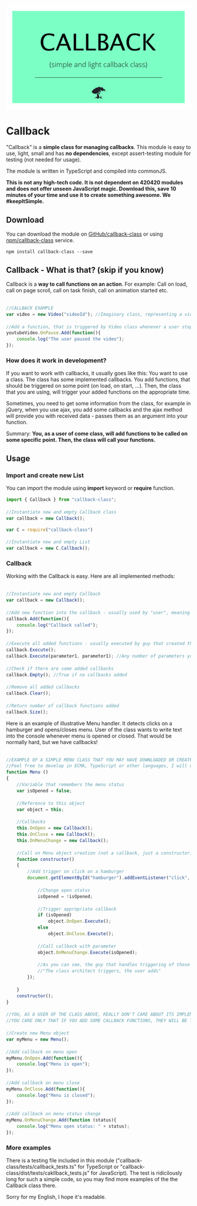 
![Callback class - banner](images/callback-heading-image.png?raw=true "Callback - easy and light callback class")

# Callback

"Callback" is a **simple class for managing callbacks**. This module is easy to use, light, small and has **no dependencies**, except assert-testing module for testing (not needed for usage).

The module is written in TypeScript and compiled into commonJS. 

**This is not any high-tech code. It is not dependent on 420420 modules and does not offer unseen JavaScript magic. Download this, save 10 minutes of your time and use it to create something awesome. We #keepItSimple.**

## Download

You can download the module on [GitHub/callback-class](https://github.com/drozdik-m/callback-class) or using [npm/callback-class](https://www.npmjs.com/package/callback-class) service.

```
npm install callback-class --save
```

## Callback - What is that? (skip if you know)

Callback is a **way to call functions on an action**. For example: Call on load, call on page scroll, call on task finish, call on animation started etc. 


```javascript

//CALLBACK EXAMPLE
var video = new Video("videoId"); //Imaginary class, representing a video on a web page

//Add a function, that is triggered by Video class whenever a user stops the video
youtubeVideo.OnPause.Add(function(){
	console.log("The user paused the video");
});

```

### How does it work in development?

If you want to work with callbacks, it usually goes like this: You want to use a class. The class has some implemented callbacks. You add functions, that should be triggered on some point (on load, on start, ...). Then, the class that you are using, will trigger your added functions on the appropriate time.

Sometimes, you need to get some information from the class, for example in jQuery, when you use ajax, you add some callbacks and the ajax method will provide you with received data - passes them as an argument into your function.

Summary: **You, as a user of come class, will add functions to be called on some specific point. Then, the class will call your functions.**

## Usage

### Import and create new List

You can import the module using __import__ keyword or __require__ function.

```javascript
import { Callback } from "callback-class";

//Instantiate new and empty Callback class
var callback = new Callback();

```

```javascript
var C = require("callback-class")

//Instantiate new and empty List
var callback = new C.Callback();

```

### Callback

Working with the Callback is easy. Here are all implemented methods:

```javascript

//Instantiate new and empty Callback
var callback = new Callback();

//Add new function into the callback - usually used by "user", meaning the programmer that uses a class or some code
callback.Add(function(){
	console.log("Callback called");
});

//Execute all added functions - usually executed by guy that created the "trigger environment" or a class
callback.Execute();
callback.Execute(parameter1, parameter1); //Any number of parameters you want ("rest" parameter)

//Check if there are some added callbacks
callback.Empty(); //True if no callbacks added

//Remove all added callbacks
callback.Clear();

//Return number of callback functions added
callback.Size();


```

Here is an example of illustrative Menu handler. It detects clicks on a hamburger and opens/closes menu. User of the class wants to write text into the console whenever menu is opened or closed. That would be normally hard, but we have callbacks!

```javascript

//EXAMPLE OF A SIMPLE MENU CLASS THAT YOU MAY HAVE DOWNLOADED OR CREATED
//Feel free to develop in ECMA, TypeScript or other languages, I will use the simplest JavaScript I know, so the example is as understandable as I can provide for everyone, sorry if it's not good :/
function Menu ()
{
	//Variable that remembers the menu status
	var isOpened = false;

	//Reference to this object
	var object = this;

	//Callbacks
	this.OnOpen = new Callback();
	this.OnClose = new Callback();
	this.OnMenuChange = new Callback();

	//Call on Menu object creation (not a callback, just a constructor)
	function constructor()
	{
		//Add trigger on click on a hamburger
		document.getElementById("hamburger").addEventListener("click", function(){

			//Change open status
			isOpened = !isOpened;

			//Trigger appropriate callback
			if (isOpened)
				object.OnOpen.Execute();
			else
				object.OnClose.Execute();

			//Call callback with parameter
			object.OnMenuChange.Execute(isOpened);

			//As you can see, the guy that handles triggering of those callbacks doesn't add any callback functions. That is the job for user of this class.
			//"The class architect triggers, the user adds"
		}); 
			
	}
	constructor();
}

//YOU, AS A USER OF THE CLASS ABOVE, REALLY DON'T CARE ABOUT ITS IMPLEMENTATION
//YOU CARE ONLY THAT IF YOU ADD SOME CALLBACK FUNCTIONS, THEY WILL BE TRIGGERED CORRECTLY

//Create new Menu object
var myMenu = new Menu();

//Add callback on menu open
myMenu.OnOpen.Add(function(){
	console.log("Menu is open");
});

//Add callback on menu close
myMenu.OnClose.Add(function(){
	console.log("Menu is closed");
});

//Add callback on menu status change
myMenu.OnMenuChange.Add(function (status){
	console.log("Menu open status: " + status);
});


```

### More examples

There is a testing file included in this module ("callback-class/tests/callback_tests.ts" for TypeScript or "callback-class/dist/tests/cakllback_tests.js" for JavaScript). The test is ridicilously long for such a simple code, so you may find more examples of the the Callback class there.

Sorry for my English, I hope it's readable.